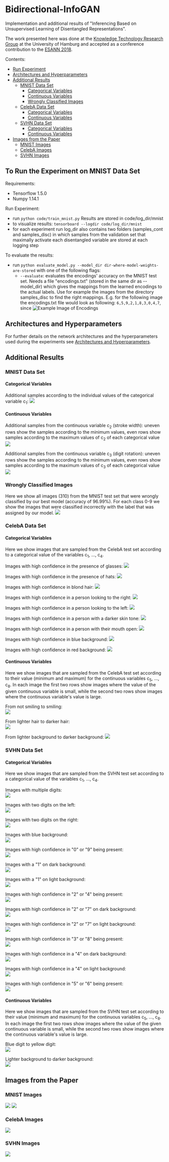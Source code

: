 # Bidirectional-InfoGAN
Implementation and additional results of "Inferencing Based on Unsupervised Learning of Disentangled Representations".

The work presented here was done at the [Knowledge Technology Research Group](https://www.inf.uni-hamburg.de/en/inst/ab/wtm/ "Knowledge Technology Research Group") at the University of Hamburg and accepted as a conference contribution to the [ESANN 2018](https://www.elen.ucl.ac.be/esann/).

Contents:
* [Run Experiment](#to-run-the-experiment-on-mnist-data-set)
* [Architectures and Hyperparameters](#architectures-and-hyperparameters)
* [Additional Results](#additional-results)
    * [MNIST Data Set](#mnist-data-set)
        * [Categorical Variables](#categorical-variables)
        * [Continuous Variables](#continuous-variables)
        * [Wrongly Classified Images](#wrongly-classified-images)
    * [CelebA Data Set](#celeba-data-set)
        * [Categorical Variables](#categorical-variables-1)
        * [Continuous Variables](#continuous-variables-1)
    * [SVHN Data Set](#svhn-data-set)
        * [Categorical Variables](#categorical-variables-2)
        * [Continuous Variables](#continuous-variables-2)
* [Images from the Paper](#images-from-the-paper)
     * [MNIST Images](#mnist-images)
     * [CelebA Images](#celeba-images)
     * [SVHN Images](#svhn-images)

## To Run the Experiment on MNIST Data Set
Requirements:
* Tensorflow 1.5.0
* Numpy 1.14.1

Run Experiment:
* run `python code/train_mnist.py`
Results are stored in code/log_dir/mnist
* to visualize results: `tensorboard --logdir code/log_dir/mnist`
* for each experiment run log_dir also contains two folders (samples_cont and samples_disc) in which samples from the validation set that maximally activate each disentangled variable are stored at each logging step

To evaluate the results:
* run `python evaluate_model.py --model_dir dir-where-model-weights-are-stored` with one of the following flags:
    * `--evaluate`: evaluates the encodings' accuracy on the MNIST test set. Needs a file "encodings.txt" (stored in the same dir as --model_dir) which gives the mappings from the learned encodings to the actual labels. Use for example the images from the directory samples_disc to find the right mappings. E.g. for the following image the encodings.txt file would look as following: `6,5,9,2,1,8,3,0,4,7`, since 
![Example Image of Encodings](example_encoding/example.png)


## Architectures and Hyperparameters
For further details on the network architectures and the hyperparameters used during the experiments see [Architectures and Hyperparameters](./architectures/network-architectures.pdf).

## Additional Results
### MNIST Data Set
#### Categorical Variables
Additional samples according to the individual values of the categorical variable c<sub>1</sub>:
![](./imgs/mnist/categorical/mnist_cat_c1.png)

#### Continuous Variables
Additional samples from the continuous variable c<sub>2</sub> (stroke width):
uneven rows show the samples according to the minimum values, even rows show samples according to the maximum values of c<sub>2</sub> of each categorical value
![](./imgs/mnist/continuous/mnist_cont_c2.png)

Additional samples from the continuous variable c<sub>3</sub> (digit rotation):
uneven rows show the samples according to the minimum values, even rows show samples according to the maximum values of c<sub>3</sub> of each categorical value
![](./imgs/mnist/continuous/mnist_cont_c3.png)

### Wrongly Classified Images
Here we show all images (310) from the MNIST test set that were wrongly classified by our best model (accuracy of 96.99%). For each class 0-9 we show the images that were classified incorrectly with the label that was assigned by our model.
![](./imgs/mnist/wrongly_classified.png)

### CelebA Data Set
#### Categorical Variables
Here we show images that are sampled from the CelebA test set according to a categorical value of the variables c<sub>1</sub>, ..., c<sub>4</sub>.

Images with high confidence in the presence of glasses:
![](./imgs/celeba/categorical/celeba_glasses.png)

Images with high confidence in the presence of hats:
![](./imgs/celeba/categorical/celeba_hats.png)

Images with high confidence in blond hair:
![](./imgs/celeba/categorical/celeba_blond.png)

Images with high confidence in a person looking to the right:
![](./imgs/celeba/categorical/celeba_looking_right.png)

Images with high confidence in a person looking to the left:
![](./imgs/celeba/categorical/celeba_looking_left.png)

Images with high confidence in a person with a darker skin tone:
![](./imgs/celeba/categorical/celeba_dark_skin.png)

Images with high confidence in a person with their mouth open:
![](./imgs/celeba/categorical/celeba_mouth_open.png)

Images with high confidence in blue background:
![](./imgs/celeba/categorical/celeba_blue.png)

Images with high confidence in red background:
![](./imgs/celeba/categorical/celeba_red.png)

#### Continuous Variables
Here we show images that are sampled from the CelebA test set according to their value (minimum and maximum) for the continuous variables c<sub>5</sub>, ..., c<sub>8</sub>. In each image the first two rows show images where the value of the given continuous variable is small, while the second two rows show images where the continuous variable's value is large.

From not smiling to smiling:  
![](./imgs/celeba/continuous/celeba_smile.png)

From lighter hair to darker hair:  
![](./imgs/celeba/continuous/celeba_haircolor.png)

From lighter background to darker background:
![](./imgs/celeba/continuous/celeba_background.png)


### SVHN Data Set
#### Categorical Variables
Here we show images that are sampled from the SVHN test set according to a categorical value of the variables c<sub>1</sub>, ..., c<sub>4</sub>.

Images with multiple digits:  
![](./imgs/svhn/categorical/svhn_multiple_digits.png)

Images with two digits on the left:  
![](./imgs/svhn/categorical/svhn_two_digits_left.png)

Images with two digits on the right:  
![](./imgs/svhn/categorical/svhn_two_digits_right.png)

Images with blue background:  
![](./imgs/svhn/categorical/svhn_blue.png)

Images with high confidence in "0" or "9" being present:  
![](./imgs/svhn/categorical/svhn_0_9.png)

Images with a "1" on dark background:  
![](./imgs/svhn/categorical/svhn_1_dark.png)

Images with a "1" on light background:  
![](./imgs/svhn/categorical/svhn_1_light.png)

Images with high confidence in "2" or "4" being present:  
![](./imgs/svhn/categorical/svhn_2_4.png)

Images with high confidence in "2" or "7" on dark background:  
![](./imgs/svhn/categorical/svhn_2_7_dark.png)

Images with high confidence in "2" or "7" on light background:  
![](./imgs/svhn/categorical/svhn_2_7_light.png)

Images with high confidence in "3" or "8" being present:  
![](./imgs/svhn/categorical/svhn_3_8.png)

Images with high confidence in a "4" on dark background:  
![](./imgs/svhn/categorical/svhn_4_dark.png)

Images with high confidence in a "4" on light background:  
![](./imgs/svhn/categorical/svhn_4_light.png)

Images with high confidence in "5" or "6" being present:  
![](./imgs/svhn/categorical/svhn_5_6.png)


#### Continuous Variables
Here we show images that are sampled from the SVHN test set according to their value (minimum and maximum) for the continuous variables c<sub>5</sub>, ..., c<sub>8</sub>. In each image the first two rows show images where the value of the given continuous variable is small, while the second two rows show images where the continuous variable's value is large.

Blue digit to yellow digit:  
![](./imgs/svhn/continuous/svhn_blue_yellow_digit.png)

Lighter background to darker background:  
![](./imgs/svhn/continuous/svhn_dark_light_background.png)

## Images from the Paper
### MNIST Images
![](./imgs/imgs_paper/mnist/mnist_cat.png)
![](./imgs/imgs_paper/mnist/mnist_cont.png)

### CelebA Images
![](./imgs/imgs_paper/celeba/celeba_cat.png)

### SVHN Images
![](./imgs/imgs_paper/svhn/svhn_cat.png)
